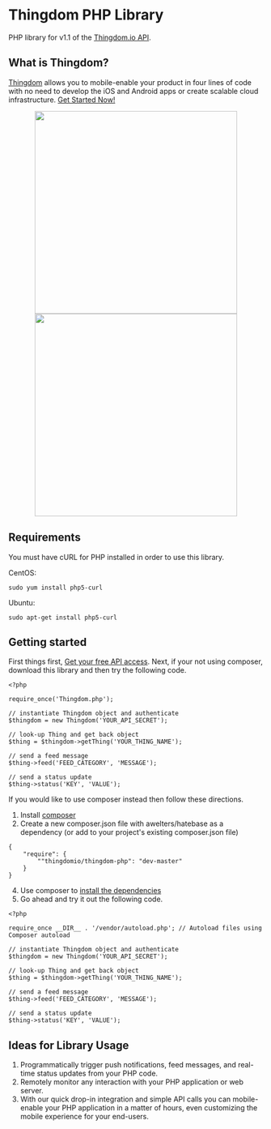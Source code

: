 Thingdom PHP Library
===========

PHP library for v1.1 of the [Thingdom.io API](https://thingdom.io/).

## What is Thingdom?

[Thingdom](https://thingdom.io) allows you to mobile-enable your product in four lines of code with no need to develop the iOS and Android apps or create scalable cloud infrastructure. [Get Started Now!](https://thingdom.io/sign-up)

<p align="center">

<img src="https://thingdom.io/images/profile/5.png?raw=true" height="400px" />

<img src="https://thingdom.io/images/profile/2.png?raw=true" height="400px" />

</p>

## Requirements
You must have cURL for PHP installed in order to use this library.

CentOS:
```
sudo yum install php5-curl
```

Ubuntu:
```
sudo apt-get install php5-curl
```

## Getting started

First things first, [Get your free API access](https://thingdom.io/sign-up).  Next, if your not using composer, download this library and then try the following code.

```
<?php

require_once('Thingdom.php');

// instantiate Thingdom object and authenticate
$thingdom = new Thingdom('YOUR_API_SECRET');

// look-up Thing and get back object
$thing = $thingdom->getThing('YOUR_THING_NAME');

// send a feed message
$thing->feed('FEED_CATEGORY', 'MESSAGE');

// send a status update
$thing->status('KEY', 'VALUE');

```

If you would like to use composer instead then follow these directions.

1. Install [composer](https://getcomposer.org/doc/00-intro.md)
2. Create a new composer.json file with awelters/hatebase as a dependency (or add to your project's existing composer.json file)

```
{
    "require": {
    	""thingdomio/thingdom-php": "dev-master"
    }
}
```

4. Use composer to [install the dependencies](https://getcomposer.org/doc/00-intro.md#using-composer)
5. Go ahead and try it out the following code.

```
<?php

require_once __DIR__ . '/vendor/autoload.php'; // Autoload files using Composer autoload

// instantiate Thingdom object and authenticate
$thingdom = new Thingdom('YOUR_API_SECRET');

// look-up Thing and get back object
$thing = $thingdom->getThing('YOUR_THING_NAME');

// send a feed message
$thing->feed('FEED_CATEGORY', 'MESSAGE');

// send a status update
$thing->status('KEY', 'VALUE');

```

## Ideas for Library Usage

1. Programmatically trigger push notifications, feed messages, and real-time status updates from your PHP code.
2. Remotely monitor any interaction with your PHP application or web server.
3. With our quick drop-in integration and simple API calls you can mobile-enable your PHP application in a matter of hours, even customizing the mobile experience for your end-users. 
